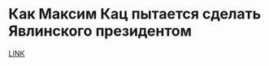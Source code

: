 # Как Максим Кац пытается сделать Явлинского президентом



[LINK](https://varlamov.ru/2827622.html)